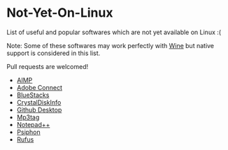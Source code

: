 # Not-Yet-On-Linux
List of useful and popular softwares which are not yet available on Linux :(

Note: Some of these softwares may work perfectly with [Wine](https://winehq.org) but native support is considered in this list.

Pull requests are welcomed!

* [AIMP](https://www.aimp.ru/?do=lang&lng=en)
* [Adobe Connect](https://helpx.adobe.com/adobe-connect/connect-downloads-updates.html)
* [BlueStacks](https://www.bluestacks.com/)
* [CrystalDiskInfo](https://crystalmark.info/en/software/crystaldiskinfo/)
* [Github Desktop](https://desktop.github.com/)
* [Mp3tag](https://www.mp3tag.de/en/)
* [Notepad++](https://notepad-plus-plus.org/)
* [Psiphon](https://psiphon.ca/)
* [Rufus](https://rufus.ie/en/)
